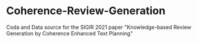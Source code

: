# Coherence-Review-Generation
Coda and Data source for the SIGIR 2021 paper "Knowledge-based Review Generation by Coherence Enhanced Text Planning"
